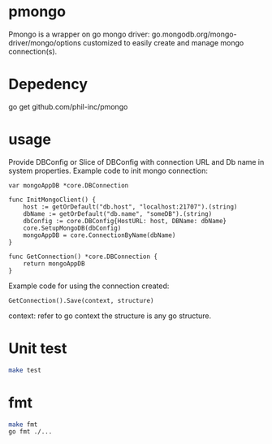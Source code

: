 # pmongo
Pmongo is a wrapper on go mongo driver: go.mongodb.org/mongo-driver/mongo/options customized to easily create and manage mongo connection(s).

# Depedency
go get github.com/phil-inc/pmongo

# usage
Provide DBConfig or Slice of DBConfig with connection URL and Db name in system properties.
Example code to init mongo connection:
```
var mongoAppDB *core.DBConnection

func InitMongoClient() {
	host := getOrDefault("db.host", "localhost:21707").(string)
	dbName := getOrDefault("db.name", "someDB").(string)
	dbConfig := core.DBConfig{HostURL: host, DBName: dbName}
	core.SetupMongoDB(dbConfig)
	mongoAppDB = core.ConnectionByName(dbName)
}

func GetConnection() *core.DBConnection {
	return mongoAppDB
}
```

Example code for using the connection created:
```
GetConnection().Save(context, structure)
```
context: refer to go context
the structure is any go structure.

# Unit test
```bash
make test
```

# fmt
```bash
make fmt
go fmt ./...
```
